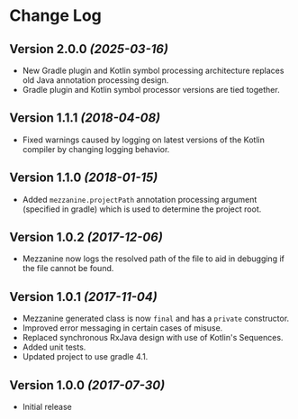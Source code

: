 Change Log
==========

Version 2.0.0 *(2025-03-16)*
----------------------------
- New Gradle plugin and Kotlin symbol processing architecture replaces old Java annotation processing design.
- Gradle plugin and Kotlin symbol processor versions are tied together.

Version 1.1.1 *(2018-04-08)*
----------------------------
- Fixed warnings caused by logging on latest versions of the Kotlin compiler by changing logging behavior.

Version 1.1.0 *(2018-01-15)*
----------------------------
- Added `mezzanine.projectPath` annotation processing argument (specified in gradle) which is used to determine the project root.

Version 1.0.2 *(2017-12-06)*
----------------------------
- Mezzanine now logs the resolved path of the file to aid in debugging if the file cannot be found.

Version 1.0.1 *(2017-11-04)*
----------------------------
- Mezzanine generated class is now `final` and has a `private` constructor.
- Improved error messaging in certain cases of misuse.
- Replaced synchronous RxJava design with use of Kotlin's Sequences.
- Added unit tests.
- Updated project to use gradle 4.1.

Version 1.0.0 *(2017-07-30)*
----------------------------
- Initial release
